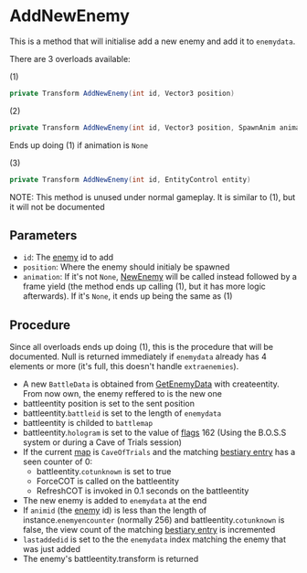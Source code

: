# AddNewEnemy
This is a method that will initialise add a new enemy and add it to `enemydata`.

There are 3 overloads available:

(1)
```cs
private Transform AddNewEnemy(int id, Vector3 position)
```

(2)
```cs
private Transform AddNewEnemy(int id, Vector3 position, SpawnAnim animation)
```
Ends up doing (1) if animation is `None`

(3)
```cs
private Transform AddNewEnemy(int id, EntityControl entity)
```
NOTE: This method is unused under normal gameplay. It is similar to (1), but it will not be documented

## Parameters

- `id`: The [enemy](../../Enums%20and%20IDs/Enemies.md) id to add
- `position`: Where the enemy should initialy be spawned
- `animation`: If it's not `None`, [NewEnemy](NewEnemy.md) will be called instead followed by a frame yield (the method ends up calling (1), but it has more logic afterwards). If it's `None`, it ends up being the same as (1)

## Procedure
Since all overloads ends up doing (1), this is the procedure that will be documented. Null is returned immediately if `enemydata` already has 4 elements or more (it's full, this doesn't handle `extraenemies`).

- A new `BattleData` is obtained from [GetEnemyData](../../TextAsset%20Data/Enemies%20data.md#getenemydata) with createentity. From now own, the enemy reffered to is the new one
- battleentity position is set to the sent position
- battleentity.`battleid` is set to the length of `enemydata`
- battleentity is childed to `battlemap`
- battleentity.`hologram` is set to the value of [flags](../../Flags%20arrays/flags.md) 162 (Using the B.O.S.S system or during a Cave of Trials session)
- If the current [map](../../Enums%20and%20IDs/Maps.md) is `CaveOfTrials` and the matching [bestiary entry](../../Enums%20and%20IDs/librarystuff/Bestiary%20entry.md) has a seen counter of 0:
    - battleentity.`cotunknown` is set to true
    - ForceCOT is called on the battleentity
    - RefreshCOT is invoked in 0.1 seconds on the battleentity
- The new enemy is added to `enemydata` at the end
- If `animid` (the [enemy](../../Enums%20and%20IDs/Enemies.md) id) is less than the length of instance.`enemyencounter` (normally 256) and battleentity.`cotunknown` is false, the view count of the matching [bestiary entry](../../Enums%20and%20IDs/librarystuff/Bestiary%20entry.md) is incremented
- `lastaddedid` is set to the the `enemydata` index matching the enemy that was just added
- The enemy's battleentity.transform is returned
